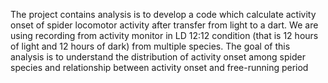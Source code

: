 The project contains analysis is to develop a code which calculate activity onset of spider locomotor activity after transfer from light to a dart. We are using recording from activity monitor in LD 12:12 condition (that is 12 hours of light and 12 hours of dark) from multiple species. The goal of this analysis is to understand the distribution of activity onset among spider species and relationship between activity onset and free-running period
